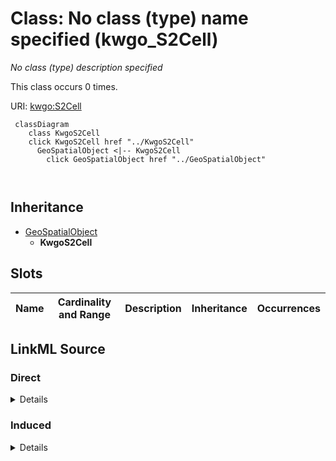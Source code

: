

# Class: No class (type) name specified (kwgo_S2Cell)


_No class (type) description specified_






This class occurs 0 times.


URI: [kwgo:S2Cell](http://stko-kwg.geog.ucsb.edu/lod/ontology/S2Cell)






```mermaid
 classDiagram
    class KwgoS2Cell
    click KwgoS2Cell href "../KwgoS2Cell"
      GeoSpatialObject <|-- KwgoS2Cell
        click GeoSpatialObject href "../GeoSpatialObject"
      
      
```





## Inheritance
* [GeoSpatialObject](../classes/GeoSpatialObject.md)
    * **KwgoS2Cell**



## Slots

| Name | Cardinality and Range | Description | Inheritance | Occurrences |
| ---  | --- | --- | --- | --- |














## LinkML Source

<!-- TODO: investigate https://stackoverflow.com/questions/37606292/how-to-create-tabbed-code-blocks-in-mkdocs-or-sphinx -->

### Direct

<details>

```yaml
name: kwgo_S2Cell
conforms_to: No schema conformance document specified
annotations:
  count:
    tag: count
    value: 0
description: No class (type) description specified
title: No class (type) name specified
from_schema: fio-kg
rank: 1000
is_a: geo_SpatialObject
class_uri: kwgo:S2Cell

```
</details>

### Induced

<details>

```yaml
name: kwgo_S2Cell
conforms_to: No schema conformance document specified
annotations:
  count:
    tag: count
    value: 0
description: No class (type) description specified
title: No class (type) name specified
from_schema: fio-kg
rank: 1000
is_a: geo_SpatialObject
class_uri: kwgo:S2Cell

```
</details>